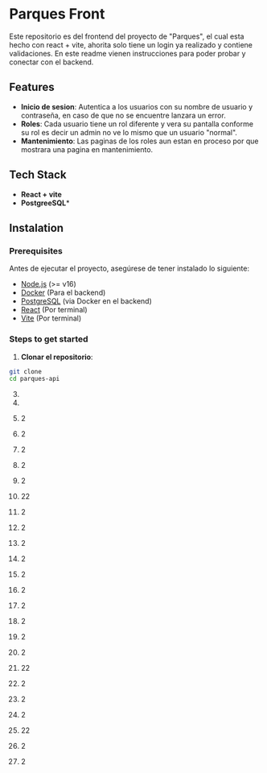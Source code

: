 # Parques Front

Este repositorio es del frontend del proyecto de "Parques", el cual esta hecho con react + vite, ahorita solo tiene un login ya realizado y contiene validaciones. En este readme vienen instrucciones para poder probar y conectar con el backend. 

## Features
- **Inicio de sesion**: Autentica a los usuarios con su nombre de usuario y contraseña, en caso de que no se encuentre lanzara un error. 
- **Roles**: Cada usuario tiene un rol diferente y vera su pantalla conforme su rol es decir un admin no ve lo mismo que un usuario "normal". 
- **Mantenimiento**: Las paginas de los roles aun estan en proceso por que mostrara una pagina en mantenimiento. 

## Tech Stack

- **React + vite**
- **PostgreeSQL***

## Instalation

### Prerequisites

Antes de ejecutar el proyecto, asegúrese de tener instalado lo siguiente:

- [Node.js](https://nodejs.org/) (>= v16)
- [Docker](https://www.docker.com/) (Para el backend)
- [PostgreSQL](https://www.postgresql.org/) (via Docker en el backend)
- [React](https://react.dev) (Por terminal)
- [Vite](https://vite.dev/guide/) (Por terminal)

### Steps to get started

1. **Clonar el repositorio**:
```bash
git clone 
cd parques-api
```

3. 
4. 
5. 2
6. 2
7. 2
8. 2
9. 2
10. 22
11. 2
12. 2
13. 2
14. 2
15. 2
16. 2
17. 2
18. 2
19. 2
20. 2

21. 22

22. 2
23. 2
24. 2
25. 22
26. 2
27. 2
